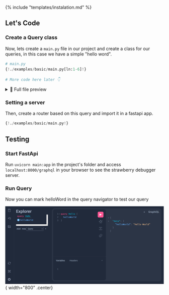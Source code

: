 {% include "templates/instalation.md" %}
## Let's Code

### Create a Query class

Now, lets create a `main.py` file in our project and create a class for our queries, in this case we have a simple "hello word".

```Python 
# main.py
{!./examples/basic/main.py[ln:1-6]!}

# More code here later 👇
```

<details>
<summary>👀 Full file preview</summary>

```Python
{!./examples/basic/main.py!}
```

</details>

### Setting a server

Then, create a router based on this query and import it in a fastapi app.

```Python hl_lines="9-16"
{!./examples/basic/main.py!}
```

## Testing

### Start FastApi

Run `uvicorn main:app` in the project's folder and access `localhost:8000/graphql` in your browser to see the strawberry debugger server.

### Run Query

Now you can mark helloWord in the query navigator to test our query

![strawberry hello_world](../assets/hello_world.png){ width="800" .center}